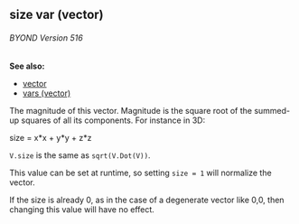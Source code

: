 ## size var (vector) 
###### BYOND Version 516
**See also:**
*   [vector](/vector)
*   [vars (vector)](/vector/var)


The magnitude of this vector. Magnitude is the square root of
the summed-up squares of all its components. For instance in 3D:


size = x\*x + y\*y + z\*z 

`V.size` is the same as
`sqrt(V.Dot(V))`. 

This value can be set at runtime, so setting
`size = 1` will normalize the vector. 

If the size is already 0,
as in the case of a degenerate vector like 0,0, then changing this value
will have no effect.
